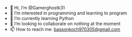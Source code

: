 - 👋 Hi, I’m @Gamerghostk31
- 👀 I’m interested in programming and learning to program
- 🌱 I’m currently learning Python 
- 💞️ I’m looking to collaborate on nothing at the moment
- 📫 How to reach me: bassonkoch970305@gmail.com

